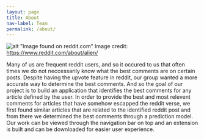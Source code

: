 ```yaml
---
layout: page
title: About
nav-label: Team
permalink: /about/
---
```

![alt "Image found on reddit.com"](../images/reddit-logo.png)
Image credit: https://www.reddit.com/about/alien/

Many of us are frequent reddit users, and so it occured to us that often times we do not neccessarily know what the best comments are on certain posts. Despite having the upvote feature in reddit, our group wanted a more accurate way to determine the best comments. And so the goal of our project is to build an application that identifies the best comments for any article defined by the user. In order to provide the best and most relevent comments for articles that have somehow escapped the reddit verse, we first found similar articles that are related to the identified reddit post and from there we determined the best comments through a prediction model. Our work can be viewed through the navigation bar on top and an extension is built and can be downloaded for easier user experience.

